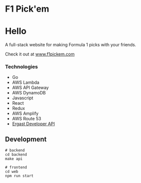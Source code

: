 # F1 Pick'em
# Hello
A full-stack website for making Formula 1 picks with your friends.

Check it out at www.f1pickem.com

### Technologies

- Go
- AWS Lambda
- AWS API Gateway
- AWS DynamoDB
- Javascript
- React
- Redux
- AWS Amplify
- AWS Route 53
- [Ergast Developer API](http://ergast.com/mrd/)


## Development

```
# backend
cd backend
make api

# frontend
cd web
npm run start
```